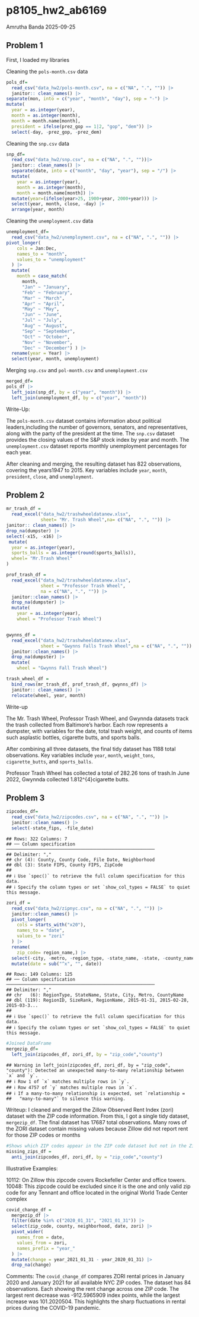 p8105_hw2_ab6169
================
Amrutha Banda
2025-09-25

## Problem 1

First, I loaded my libraries

Cleaning the `pols-month.csv` data

``` r
pols_df= 
  read_csv("data_hw2/pols-month.csv", na = c("NA", ".", "")) |>
  janitor:: clean_names() |> 
separate(mon, into = c("year", "month", "day"), sep = "-") |>
mutate(
  year = as.integer(year),
  month = as.integer(month),
  month = month.name[month],
  president = ifelse(prez_gop == 1|2, "gop", "dem")) |>
  select(-day, -prez_gop, -prez_dem)
```

Cleaning the `snp.csv` data

``` r
snp_df= 
  read_csv("data_hw2/snp.csv", na = c("NA", ".", ""))|>
  janitor:: clean_names() |> 
  separate(date, into = c("month", "day", "year"), sep = "/") |>
  mutate(
    year = as.integer(year),
    month = as.integer(month),
    month = month.name[month]) |>
  mutate(year=(ifelse(year>25, 1900+year, 2000+year))) |> 
  select(year, month, close, -day) |>
  arrange(year, month)
```

Cleaning the `unemployment.csv` data

``` r
unemployment_df= 
  read_csv("data_hw2/unemployment.csv", na = c("NA", ".", "")) |>
pivot_longer(
    cols = Jan:Dec,      
    names_to = "month",
    values_to = "unemployment"
  ) |>
  mutate(
    month = case_match(
      month,
      "Jan" ~ "January",
      "Feb" ~ "February",
      "Mar" ~ "March",
      "Apr" ~ "April",
      "May" ~ "May",
      "Jun" ~ "June",
      "Jul" ~ "July",
      "Aug" ~ "August",
      "Sep" ~ "September",
      "Oct" ~ "October",
      "Nov" ~ "November",
      "Dec" ~ "December") ) |> 
  rename(year = Year) |>
  select(year, month, unemployment)
```

Merging `snp.csv` and `pol-month.csv` and `unemployment.csv`

``` r
merged_df= 
pols_df |>
  left_join(snp_df, by = c("year", "month")) |>
  left_join(unemployment_df, by = c("year", "month"))
```

Write-Up:

The `pols-month.csv` dataset contains information about political
leaders,including the number of governors, senators, and
representatives, along with the party of the president at the time. The
`snp.csv` dataset provides the closing values of the S&P stock index by
year and month. The `unemployment.csv` dataset reports monthly
unemployment percentages for each year.

After cleaning and merging, the resulting dataset has 822 observations,
covering the years1947 to 2015. Key variables include `year`, `month`,
`president`, `close`, and `unemployment`.

## Problem 2

``` r
mr_trash_df =
  read_excel("data_hw2/trashwheeldatanew.xlsx", 
             sheet= "Mr. Trash Wheel",na= c("NA", ".", "")) |> 
janitor:: clean_names() |> 
drop_na(dumpster) |> 
select(-x15, -x16) |>
 mutate(
  year = as.integer(year),
  sports_balls = as.integer(round(sports_balls)),
  wheel= "Mr.Trash Wheel"
)

prof_trash_df =
  read_excel("data_hw2/trashwheeldatanew.xlsx",
             sheet = "Professor Trash Wheel",
             na = c("NA", ".", "")) |>
  janitor::clean_names() |>
  drop_na(dumpster) |> 
  mutate(
    year = as.integer(year),
    wheel = "Professor Trash Wheel") 


gwynns_df =
  read_excel("data_hw2/trashwheeldatanew.xlsx",
             sheet = "Gwynns Falls Trash Wheel",na = c("NA", ".", "")) |>
  janitor::clean_names() |>
  drop_na(dumpster) |> 
  mutate(
    wheel = "Gwynns Fall Trash Wheel") 

trash_wheel_df =
  bind_rows(mr_trash_df, prof_trash_df, gwynns_df) |>
  janitor:: clean_names() |>
  relocate(wheel, year, month)
```

Write-up

The Mr. Trash Wheel, Professor Trash Wheel, and Gwynnda datasets track
the trash collected from Baltimore’s harbor. Each row represents a
dumpster, with variables for the date, total trash weight, and counts of
items such asplastic bottles, cigarette butts, and sports balls.

After combining all three datasets, the final tidy dataset has 1188
total observations. Key variables include `year`, `month`,
`weight_tons`, `cigarette_butts`, and `sports_balls`.

Professor Trash Wheel has collected a total of 282.26 tons of trash.In
June 2022, Gwynnda collected 1.812^{4}cigarette butts.

## Problem 3

``` r
zipcodes_df= 
  read_csv("data_hw2/zipcodes.csv", na = c("NA", ".", "")) |>
  janitor::clean_names() |> 
  select(-state_fips, -file_date) 
```

    ## Rows: 322 Columns: 7
    ## ── Column specification ────────────────────────────────────────────────────────
    ## Delimiter: ","
    ## chr (4): County, County Code, File Date, Neighborhood
    ## dbl (3): State FIPS, County FIPS, ZipCode
    ## 
    ## ℹ Use `spec()` to retrieve the full column specification for this data.
    ## ℹ Specify the column types or set `show_col_types = FALSE` to quiet this message.

``` r
zori_df = 
  read_csv("data_hw2/zipnyc.csv", na = c("NA", ".", "")) |> 
  janitor::clean_names() |> 
  pivot_longer(
    cols = starts_with("x20"),
    names_to = "date",
    values_to = "zori"
  ) |> 
  rename(
    zip_code= region_name,) |> 
  select(-city, -metro, -region_type, -state_name, -state, -county_name) |> 
  mutate(date = sub("^x", "", date))
```

    ## Rows: 149 Columns: 125
    ## ── Column specification ────────────────────────────────────────────────────────
    ## Delimiter: ","
    ## chr   (6): RegionType, StateName, State, City, Metro, CountyName
    ## dbl (119): RegionID, SizeRank, RegionName, 2015-01-31, 2015-02-28, 2015-03-3...
    ## 
    ## ℹ Use `spec()` to retrieve the full column specification for this data.
    ## ℹ Specify the column types or set `show_col_types = FALSE` to quiet this message.

``` r
#Joined DataFrame
mergezip_df=
  left_join(zipcodes_df, zori_df, by = "zip_code","county") 
```

    ## Warning in left_join(zipcodes_df, zori_df, by = "zip_code", "county"): Detected an unexpected many-to-many relationship between `x` and `y`.
    ## ℹ Row 1 of `x` matches multiple rows in `y`.
    ## ℹ Row 4757 of `y` matches multiple rows in `x`.
    ## ℹ If a many-to-many relationship is expected, set `relationship =
    ##   "many-to-many"` to silence this warning.

Writeup: I cleaned and merged the Zillow Observed Rent Index (zori)
dataset with the ZIP code information. From this, I got a single tidy
dataset, `mergezip_df`. The final dataset has 17687 total observations.
Many rows of the ZORI dataset contain missing values because Zillow did
not report rent for those ZIP codes or months

``` r
#Shows which ZIP codes appear in the ZIP code dataset but not in the Zillow Rental Price dataset
missing_zips_df =
  anti_join(zipcodes_df, zori_df, by = "zip_code","county")
```

Illustrative Examples:

10112: On Zillow this zipcode covers Rockefeller Center and office
towers. 10048: This zipcode could be excluded since it is the one and
only valid zip code for any Tennant and office located in the original
World Trade Center complex

``` r
covid_change_df =
  mergezip_df |>
  filter(date %in% c("2020_01_31", "2021_01_31")) |>
  select(zip_code, county, neighborhood, date, zori) |>
  pivot_wider(
    names_from = date,
    values_from = zori,
    names_prefix = "year_"
  ) |>
  mutate(change = year_2021_01_31 - year_2020_01_31) |>
  drop_na(change)
```

Comments: The `covid_change_df` compares ZORI rental prices in January
2020 and January 2021 for all available NYC ZIP codes. The dataset has
84 observations. Each showing the rent change across one ZIP code. The
largest rent decrease was -912.5965909 index points, while the largest
increase was 101.2020504. This highlights the sharp fluctuations in
rental prices during the COVID-19 pandemic.
